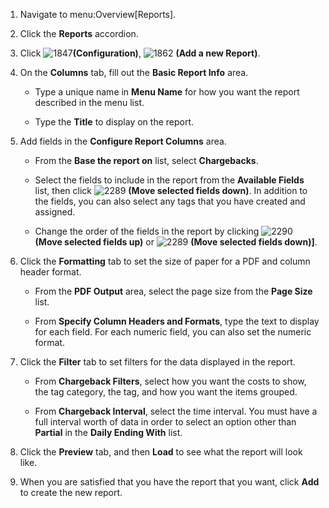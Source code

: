1.  Navigate to menu:Overview\[Reports\].

2.  Click the **Reports** accordion.

3.  Click ![1847](../images/1847.png)**(Configuration)**,
    ![1862](../images/1862.png) **(Add a new Report)**.

4.  On the **Columns** tab, fill out the **Basic Report Info** area.

      - Type a unique name in **Menu Name** for how you want the report
        described in the menu list.

      - Type the **Title** to display on the report.

5.  Add fields in the **Configure Report Columns** area.

      - From the **Base the report on** list, select **Chargebacks**.

      - Select the fields to include in the report from the **Available
        Fields** list, then click ![2289](../images/2289.png) **(Move
        selected fields down)**. In addition to the fields, you can also
        select any tags that you have created and assigned.

      - Change the order of the fields in the report by clicking
        ![2290](../images/2290.png) **(Move selected fields up)** or
        ![2289](../images/2289.png) **(Move selected fields down)\]**.

6.  Click the **Formatting** tab to set the size of paper for a PDF and
    column header format.

      - From the **PDF Output** area, select the page size from the
        **Page Size** list.

      - From **Specify Column Headers and Formats**, type the text to
        display for each field. For each numeric field, you can also set
        the numeric format.

7.  Click the **Filter** tab to set filters for the data displayed in
    the report.

      - From **Chargeback Filters**, select how you want the costs to
        show, the tag category, the tag, and how you want the items
        grouped.

      - From **Chargeback Interval**, select the time interval. You must
        have a full interval worth of data in order to select an option
        other than **Partial** in the **Daily Ending With** list.

8.  Click the **Preview** tab, and then **Load** to see what the report
    will look like.

9.  When you are satisfied that you have the report that you want, click
    **Add** to create the new report.
